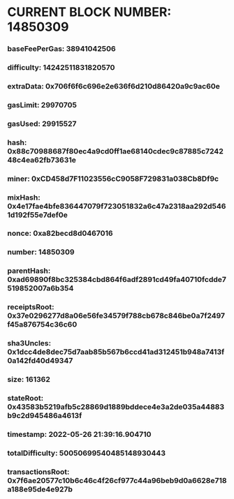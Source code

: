 # CURRENT BLOCK NUMBER: 14850309

### baseFeePerGas: 38941042506
### difficulty: 14242511831820570
### extraData: 0x706f6f6c696e2e636f6d210d86420a9c9ac60e
### gasLimit: 29970705
### gasUsed: 29915527
### hash: 0x88c70988687f80ec4a9cd0ff1ae68140cdec9c87885c724248c4ea62fb73631e
### miner: 0xCD458d7F11023556cC9058F729831a038Cb8Df9c
### mixHash: 0x4e17fae4bfe836447079f723051832a6c47a2318aa292d5461d192f55e7def0e
### nonce: 0xa82becd8d0467016
### number: 14850309
### parentHash: 0xad69890f8bc325384cbd864f6adf2891cd49fa40710fcdde7519852007a6b354
### receiptsRoot: 0x37e0296277d8a06e56fe34579f788cb678c846be0a7f2497f45a876754c36c60
### sha3Uncles: 0x1dcc4de8dec75d7aab85b567b6ccd41ad312451b948a7413f0a142fd40d49347
### size: 161362
### stateRoot: 0x43583b5219afb5c28869d1889bddece4e3a2de035a44883b9c2d945486a4613f
### timestamp: 2022-05-26 21:39:16.904710
### totalDifficulty: 50050699540485148930443
### transactionsRoot: 0x7f6ae20577c10b6c46c4f26cf977c44a96beb9d0a6628e718a188e95de4e927b
